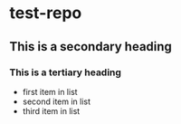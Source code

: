 # test-repo
##  This is a secondary heading
### This is a tertiary heading
* first item in list
* second item in list
* third item in list
